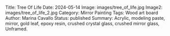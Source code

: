 Title: Tree Of Life
Date: 2024-05-14
Image: images/tree_of_life.jpg
Image2: images/tree_of_life_2.jpg
Category: Mirror Painting
Tags: Wood art board
Author: Marina Cavallo
Status: published
Summary: Acrylic, modeling paste, mirror, gold leaf, epoxy resin, crushed crystal glass, crushed mirror glass, Unframed. 
